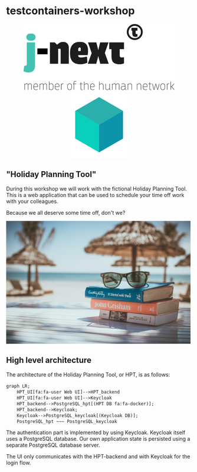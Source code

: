 # testcontainers-workshop

<p align="middle">
    <img src="logo.svg" height="180"/>
    <img src="testcontainers-logo.svg" height="180"/>
</p>    

## "Holiday Planning Tool"

During this workshop we will work with the fictional Holiday Planning Tool.
This is a web application that can be used to schedule your time off work with your colleagues.

Because we all deserve some time off, don't we?

<img src="holiday.jpg" width="500" />

## High level architecture
The architecture of the Holiday Planning Tool, or HPT, is as follows:


```mermaid
graph LR;
    HPT_UI[fa:fa-user Web UI]-->HPT_backend
    HPT_UI[fa:fa-user Web UI]-->Keycloak
    HPT_backend-->PostgreSQL_hpt[(HPT DB fa:fa-docker)];
    HPT_backend-->Keycloak;
    Keycloak-->PostgreSQL_keycloak[(Keycloak DB)];
    PostgreSQL_hpt ~~~ PostgreSQL_keycloak
```

The authentication part is implemented by using Keycloak. Keycloak itself uses a PostgreSQL database.
Our own application state is persisted using a separate PostgreSQL database server.

The UI only communicates with the HPT-backend and with Keycloak for the login flow.

